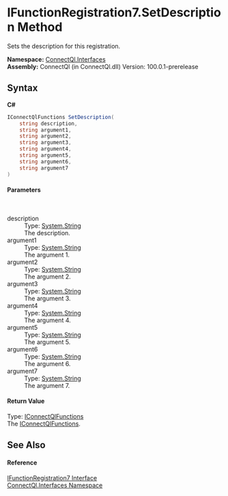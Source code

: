 # IFunctionRegistration7.SetDescription Method 
 

Sets the description for this registration.

**Namespace:**&nbsp;<a href="N_ConnectQl_Interfaces">ConnectQl.Interfaces</a><br />**Assembly:**&nbsp;ConnectQl (in ConnectQl.dll) Version: 100.0.1-prerelease

## Syntax

**C#**<br />
``` C#
IConnectQlFunctions SetDescription(
	string description,
	string argument1,
	string argument2,
	string argument3,
	string argument4,
	string argument5,
	string argument6,
	string argument7
)
```


#### Parameters
&nbsp;<dl><dt>description</dt><dd>Type: <a href="http://msdn2.microsoft.com/en-us/library/s1wwdcbf" target="_blank">System.String</a><br />The description.</dd><dt>argument1</dt><dd>Type: <a href="http://msdn2.microsoft.com/en-us/library/s1wwdcbf" target="_blank">System.String</a><br />The argument 1.</dd><dt>argument2</dt><dd>Type: <a href="http://msdn2.microsoft.com/en-us/library/s1wwdcbf" target="_blank">System.String</a><br />The argument 2.</dd><dt>argument3</dt><dd>Type: <a href="http://msdn2.microsoft.com/en-us/library/s1wwdcbf" target="_blank">System.String</a><br />The argument 3.</dd><dt>argument4</dt><dd>Type: <a href="http://msdn2.microsoft.com/en-us/library/s1wwdcbf" target="_blank">System.String</a><br />The argument 4.</dd><dt>argument5</dt><dd>Type: <a href="http://msdn2.microsoft.com/en-us/library/s1wwdcbf" target="_blank">System.String</a><br />The argument 5.</dd><dt>argument6</dt><dd>Type: <a href="http://msdn2.microsoft.com/en-us/library/s1wwdcbf" target="_blank">System.String</a><br />The argument 6.</dd><dt>argument7</dt><dd>Type: <a href="http://msdn2.microsoft.com/en-us/library/s1wwdcbf" target="_blank">System.String</a><br />The argument 7.</dd></dl>

#### Return Value
Type: <a href="T_ConnectQl_Interfaces_IConnectQlFunctions">IConnectQlFunctions</a><br />The <a href="T_ConnectQl_Interfaces_IConnectQlFunctions">IConnectQlFunctions</a>.

## See Also


#### Reference
<a href="T_ConnectQl_Interfaces_IFunctionRegistration7">IFunctionRegistration7 Interface</a><br /><a href="N_ConnectQl_Interfaces">ConnectQl.Interfaces Namespace</a><br />